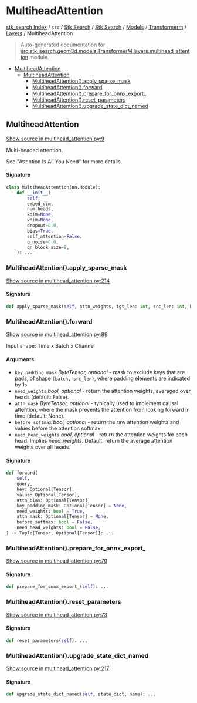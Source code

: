 # MultiheadAttention

[stk_search Index](../../../../../../README.md#stk_search-index) / `src` / [Stk Search](../../../../index.md#stk-search) / [Stk Search](../../../../index.md#stk-search) / [Models](../../index.md#models) / [Transformerm](../index.md#transformerm) / [Layers](./index.md#layers) / MultiheadAttention

> Auto-generated documentation for [src.stk_search.geom3d.models.TransformerM.layers.multihead_attention](https://github.com/mohammedazzouzi15/STK_search/blob/main/src/stk_search/geom3d/models/TransformerM/layers/multihead_attention.py) module.

- [MultiheadAttention](#multiheadattention)
  - [MultiheadAttention](#multiheadattention-1)
    - [MultiheadAttention().apply_sparse_mask](#multiheadattention()apply_sparse_mask)
    - [MultiheadAttention().forward](#multiheadattention()forward)
    - [MultiheadAttention().prepare_for_onnx_export_](#multiheadattention()prepare_for_onnx_export_)
    - [MultiheadAttention().reset_parameters](#multiheadattention()reset_parameters)
    - [MultiheadAttention().upgrade_state_dict_named](#multiheadattention()upgrade_state_dict_named)

## MultiheadAttention

[Show source in multihead_attention.py:9](https://github.com/mohammedazzouzi15/STK_search/blob/main/src/stk_search/geom3d/models/TransformerM/layers/multihead_attention.py#L9)

Multi-headed attention.

See "Attention Is All You Need" for more details.

#### Signature

```python
class MultiheadAttention(nn.Module):
    def __init__(
        self,
        embed_dim,
        num_heads,
        kdim=None,
        vdim=None,
        dropout=0.0,
        bias=True,
        self_attention=False,
        q_noise=0.0,
        qn_block_size=8,
    ): ...
```

### MultiheadAttention().apply_sparse_mask

[Show source in multihead_attention.py:214](https://github.com/mohammedazzouzi15/STK_search/blob/main/src/stk_search/geom3d/models/TransformerM/layers/multihead_attention.py#L214)

#### Signature

```python
def apply_sparse_mask(self, attn_weights, tgt_len: int, src_len: int, bsz: int): ...
```

### MultiheadAttention().forward

[Show source in multihead_attention.py:89](https://github.com/mohammedazzouzi15/STK_search/blob/main/src/stk_search/geom3d/models/TransformerM/layers/multihead_attention.py#L89)

Input shape: Time x Batch x Channel

#### Arguments

- `key_padding_mask` *ByteTensor, optional* - mask to exclude
    keys that are pads, of shape `(batch, src_len)`, where
    padding elements are indicated by 1s.
- `need_weights` *bool, optional* - return the attention weights,
    averaged over heads (default: False).
- `attn_mask` *ByteTensor, optional* - typically used to
    implement causal attention, where the mask prevents the
    attention from looking forward in time (default: None).
- `before_softmax` *bool, optional* - return the raw attention
    weights and values before the attention softmax.
- `need_head_weights` *bool, optional* - return the attention
    weights for each head. Implies *need_weights*. Default:
    return the average attention weights over all heads.

#### Signature

```python
def forward(
    self,
    query,
    key: Optional[Tensor],
    value: Optional[Tensor],
    attn_bias: Optional[Tensor],
    key_padding_mask: Optional[Tensor] = None,
    need_weights: bool = True,
    attn_mask: Optional[Tensor] = None,
    before_softmax: bool = False,
    need_head_weights: bool = False,
) -> Tuple[Tensor, Optional[Tensor]]: ...
```

### MultiheadAttention().prepare_for_onnx_export_

[Show source in multihead_attention.py:70](https://github.com/mohammedazzouzi15/STK_search/blob/main/src/stk_search/geom3d/models/TransformerM/layers/multihead_attention.py#L70)

#### Signature

```python
def prepare_for_onnx_export_(self): ...
```

### MultiheadAttention().reset_parameters

[Show source in multihead_attention.py:73](https://github.com/mohammedazzouzi15/STK_search/blob/main/src/stk_search/geom3d/models/TransformerM/layers/multihead_attention.py#L73)

#### Signature

```python
def reset_parameters(self): ...
```

### MultiheadAttention().upgrade_state_dict_named

[Show source in multihead_attention.py:217](https://github.com/mohammedazzouzi15/STK_search/blob/main/src/stk_search/geom3d/models/TransformerM/layers/multihead_attention.py#L217)

#### Signature

```python
def upgrade_state_dict_named(self, state_dict, name): ...
```